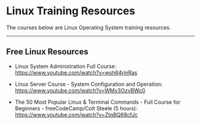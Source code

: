 # Linux Training Resources

The courses below are Linux Operating System training resources.

---

## Free Linux Resources

- Linux System Administration Full Course: https://www.youtube.com/watch?v=wsh64rjnRas

- Linux Server Course - System Configuration and Operation: https://www.youtube.com/watch?v=WMy3OzvBWc0

- The 50 Most Popular Linux & Terminal Commands - Full Course for Beginners - freeCodeCamp/Colt Steele (5 hours): https://www.youtube.com/watch?v=ZtqBQ68cfJc